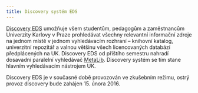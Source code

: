 ```yaml
---
title: Discovery systém EDS
---
```

[Discovery EDS](http://eds.cuni.cz) umožňuje všem studentům, pedagogům a
zaměstnancům Univerzity Karlovy v Praze prohledávat všechny relevantní
informační zdroje na jednom místě v jednom vyhledávacím rozhraní – knihovní
katalog, univerzitní repozitář a valnou většinu všech licencovaných databází
předplácených na UK. Discovery EDS od příštího semestru nahradí dosavadní
paralelní vyhledávač [MetaLib](http://metalib.cuni.cz). Discovery systém se tím
stane hlavním vyhledávacím nástrojem UK.

Discovery EDS je v současné době provozován ve zkušebním režimu, ostrý provoz
discovery bude zahájen 15. února 2016.
